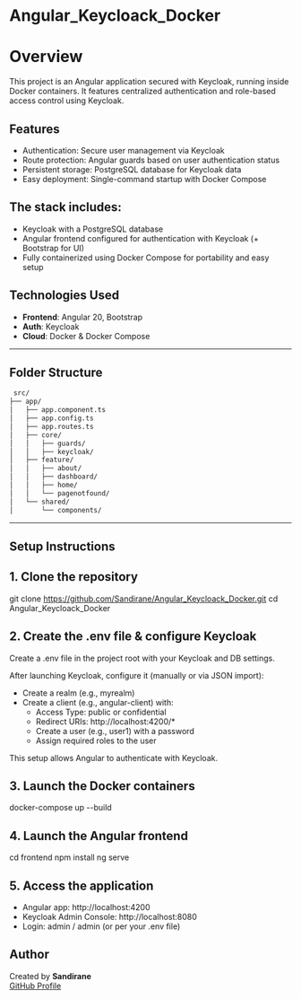 # Angular_Keycloack_Docker

# Overview

This project is an Angular application secured with Keycloak, running inside Docker containers.
It features centralized authentication and role-based access control using Keycloak.

## Features

- Authentication: Secure user management via Keycloak
- Route protection: Angular guards based on user authentication status
- Persistent storage: PostgreSQL database for Keycloak data
- Easy deployment: Single-command startup with Docker Compose

## The stack includes:

- Keycloak with a PostgreSQL database
- Angular frontend configured for authentication with Keycloak (+ Bootstrap for UI)
- Fully containerized using Docker Compose for portability and easy setup
 
## Technologies Used

- **Frontend**: Angular 20, Bootstrap
- **Auth**: Keycloak  
- **Cloud**: Docker & Docker Compose 

---

## Folder Structure

```txt
 src/
├── app/
│   ├── app.component.ts
│   ├── app.config.ts
│   ├── app.routes.ts
│   ├── core/
│   │   ├── guards/
│   │   ├── keycloak/
│   ├── feature/
│   │   ├── about/
│   │   ├── dashboard/
│   │   ├── home/
│   │   └── pagenotfound/
│   └── shared/
│       └── components/

```

---

## Setup Instructions

## 1. Clone the repository

git clone https://github.com/Sandirane/Angular_Keycloack_Docker.git
cd Angular_Keycloack_Docker

## 2. Create the .env file & configure Keycloak

Create a .env file in the project root with your Keycloak and DB settings.

After launching Keycloak, configure it (manually or via JSON import):

- Create a realm (e.g., myrealm)
- Create a client (e.g., angular-client) with:
    - Access Type: public or confidential
    - Redirect URIs: http://localhost:4200/*
    - Create a user (e.g., user1) with a password
    - Assign required roles to the user

This setup allows Angular to authenticate with Keycloak.

## 3. Launch the Docker containers

docker-compose up --build

## 4. Launch the Angular frontend

cd frontend
npm install
ng serve

## 5. Access the application

- Angular app: http://localhost:4200
- Keycloak Admin Console: http://localhost:8080
- Login: admin / admin (or per your .env file)
 
## Author 

Created by **Sandirane**  
[GitHub Profile](https://github.com/Sandirane)